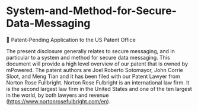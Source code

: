 # System-and-Method-for-Secure-Data-Messaging
:memo: Patent-Pending Application to the US Patent Office

The present disclosure generally relates to secure messaging, and in particular to a system and method for secure data messaging. This document will provide a high level overview of our patent that is owned by mPowered. The patent authors are Joel Roberto Sotomayor, John Corrie Sloot, and Meng Tian and it has been filed with our Patent Lawyer from Norton Rose Fullbright. Norton Rose Fulbright is an international law firm. It is the second largest law firm in the United States and one of the ten largest in the world, by both lawyers and revenue (https://www.nortonrosefulbright.com/en).

